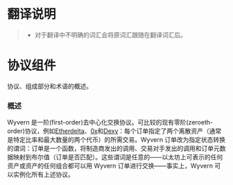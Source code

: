 # 翻译说明

> * 对于翻译中不明确的词汇会将原词汇跟随在翻译词汇后。

# 协议组件

协议、组成部分和术语的概述。

### 概述

Wyvern 是一阶(first-order)去中心化交换协议。可比较的现有零阶(zeroeth-order)协议，例如[Etherdelta](https://github.com/etherdelta/smart_contract)、[0x](https://github.com/0xProject/0x-monorepo)和[Dexy](https://github.com/DexyProject/protocol)：每个订单指定了两个离散资产（通常是特定比率和最大数量的两个代币）的所需交易。Wyvern 订单改为指定状态转换的谓词：订单是一个函数，将制造商发出的调用、交易对手发出的调用和订单元数据映射到布尔值（订单是否匹配）。这些谓词是任意的——以太坊上可表示的任何资产或资产的任何组合都可以用 Wyvern 订单进行交换——事实上，Wyvern 可以实例化所有上述协议。

